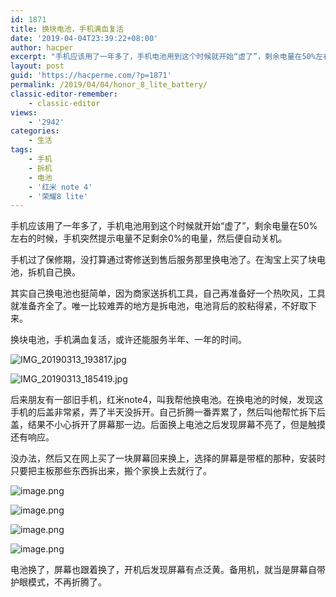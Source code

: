 ```yaml
---
id: 1871
title: 换块电池，手机满血复活
date: '2019-04-04T23:39:22+08:00'
author: hacper
excerpt: "手机应该用了一年多了，手机电池用到这个时候就开始“虚了”，剩余电量在50%左右的时候，手机突然提示电量不足剩余0%的电量，然后便自动关机。\n\n手机过了保修期，没打算通过寄修送到售后服务那里换电池了。在淘宝上买了块电池，拆机自己换。"
layout: post
guid: 'https://hacperme.com/?p=1871'
permalink: /2019/04/04/honor_8_lite_battery/
classic-editor-remember:
    - classic-editor
views:
    - '2942'
categories:
    - 生活
tags:
    - 手机
    - 拆机
    - 电池
    - '红米 note 4'
    - '荣耀8 lite'
---
```


手机应该用了一年多了，手机电池用到这个时候就开始“虚了”，剩余电量在50%左右的时候，手机突然提示电量不足剩余0%的电量，然后便自动关机。

手机过了保修期，没打算通过寄修送到售后服务那里换电池了。在淘宝上买了块电池，拆机自己换。

其实自己换电池也挺简单，因为商家送拆机工具，自己再准备好一个热吹风，工具就准备齐全了。唯一比较难弄的地方是拆电池，电池背后的胶粘得紧，不好取下来。

换块电池，手机满血复活，或许还能服务半年、一年的时间。

![IMG_20190313_193817.jpg](https://ipfs.busy.org/ipfs/QmPhPjgex2ipMTqJqFpr8tDBs2fQezNo1iPxJLwpnQYwPE)

![IMG_20190313_185419.jpg](https://ipfs.busy.org/ipfs/QmV4kMWJRv3UQsqt1UomNYJK6R5grBquqpnFGB5qmy7QWu)

后来朋友有一部旧手机，红米note4，叫我帮他换电池。在换电池的时候，发现这手机的后盖非常紧，弄了半天没拆开。自己折腾一番弄累了，然后叫他帮忙拆下后盖，结果不小心拆开了屏幕那一边。后面换上电池之后发现屏幕不亮了，但是触摸还有响应。

没办法，然后又在网上买了一块屏幕回来换上，选择的屏幕是带框的那种，安装时只要把主板那些东西拆出来，搬个家换上去就行了。

![image.png](https://ipfs.busy.org/ipfs/QmYhMvFRXdFZcXMF752mLxP2jk5rwT2XyTtDMQvm86WHAY)

![image.png](https://ipfs.busy.org/ipfs/QmSFdH9JUbjgkm2HtYzshgCN1yuCcY2GXANuqnHaYVhtoP)

![image.png](https://ipfs.busy.org/ipfs/Qmb6BccwnYxgCTVE4Tk5MhD8seAG8xcyKbwtsqaBDu4TGW)

![image.png](https://ipfs.busy.org/ipfs/QmdWoAbxfjHEnequYKMLwZfH2KtpcvZP5ZzV5bAQNqmmEN)

电池换了，屏幕也跟着换了，开机后发现屏幕有点泛黄。备用机，就当是屏幕自带护眼模式，不再折腾了。